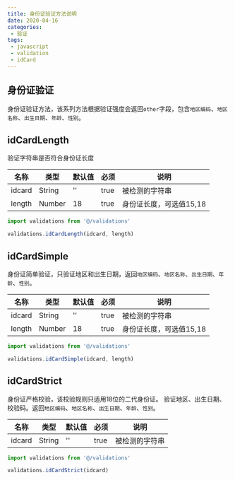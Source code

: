 ```yaml
---
title: 身份证验证方法说明
date: 2020-04-16
categories:
 - 验证
tags:
 - javascript
 - validation
 - idCard
---
```

## 身份证验证
身份证验证方法，该系列方法根据验证强度会返回`other`字段，包含`地区编码`、`地区名称`、`出生日期`、`年龄`、`性别`。

## idCardLength
验证字符串是否符合身份证长度

名称|类型|默认值|必须|说明
---|---|---|---|---
idcard|String|''|true|被检测的字符串
length|Number|18|true|身份证长度，可选值15,18

```javascript
import validations from '@/validations'

validations.idCardLength(idcard, length)
```

## idCardSimple
身份证简单验证，只验证地区和出生日期，返回`地区编码`、`地区名称`、`出生日期`、`年龄`、`性别`。

名称|类型|默认值|必须|说明
---|---|---|---|---
idcard|String|''|true|被检测的字符串
length|Number|18|true|身份证长度，可选值15,18

```javascript
import validations from '@/validations'

validations.idCardSimple(idcard, length)
```

## idCardStrict
身份证严格校验，该校验规则只适用18位的二代身份证。
验证地区、出生日期、校验码。返回`地区编码`、`地区名称`、`出生日期`、`年龄`、`性别`。

名称|类型|默认值|必须|说明
---|---|---|---|---
idcard|String|''|true|被检测的字符串

```javascript
import validations from '@/validations'

validations.idCardStrict(idcard)
```